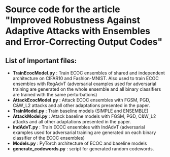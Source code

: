 # Source code for the article "Improved Robustness Against Adaptive Attacks with Ensembles and Error-Correcting Output Codes"

## List of important files:

* **TrainEcocModel.py** : Train ECOC ensembles of shared and independent architecture on CIFAR10 and Fashion-MNIST. Also used to train ECOC ensembles with RegAdvT (adversarial examples used for adversarial training are generated on the whole ensemble and all binary classifiers are trained with the same perturbations)
* **AttackEcocModel.py** : Attack ECOC ensembles with FGSM, PGD, C&W_L2 attacks and all other adaptations presented in the paper.
* **TrainModel.py** : Train baseline models (SIMPLE and ENSEMBLE)
* **AttackModel.py** : Attack baseline models with FGSM, PGD, C&W_L2 attacks and all other adaptations presented in the paper.
* **IndAdvT.py** : Train ECOC ensembles with IndAdvT (adversarial examples used for adversarial training are generated on each binary classifier of the ECOC ensembles)
* **Models.py** : PyTorch architecture of ECOC and baseline models
* **generate_codewords.py** : script for generated random codewords. 

